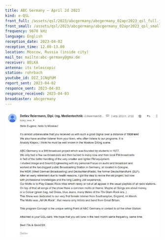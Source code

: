 ```yaml
---
title: ABC Germany — April 2d 2023
kind: e-QSL
front_full: /assets/qsl/2023/abcgermany/abcgermany_02apr2023_qsl_full.jpg
front_small: /assets/qsl/2023/abcgermany/abcgermany_02apr2023_qsl_small.jpg
frequency: 9670 kHz
language: English
reception_date: 2023-04-02
reception_time: 12.00-13.00
location: Moscow, Russia (inside city)
mail_to: mailto:abc-germany@gmx.de
receiver: BELKA
antenna: its telescopic
station: rohrbach
youtube_id: DIZ_ICNqFUM
report_sent: 2023-04-02
responce_sent: 2023-04-03
responce_received: 2023-04-03
broadcaster: abcgermany
---
```


<img src="/assets/qsl/2023/abcgermany/abcgermany_02apr2023_mail.jpg"/>
